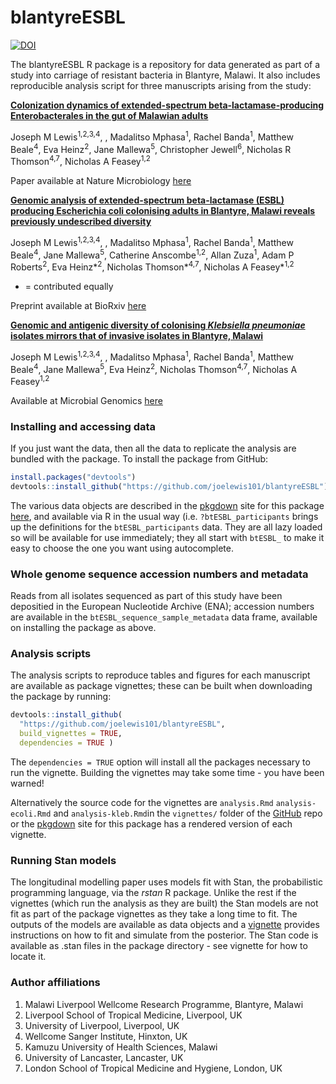 
<!-- README.md is generated from README.Rmd. Please edit that file -->

# blantyreESBL

[![DOI](https://zenodo.org/badge/325831306.svg)](https://zenodo.org/badge/latestdoi/325831306)

<!-- badges: start -->
<!-- badges: end -->

The blantyreESBL R package is a repository for data generated as part of
a study into carriage of resistant bacteria in Blantyre, Malawi. It also
includes reproducible analysis script for three manuscripts arising from
the study:

[**Colonization dynamics of extended-spectrum beta-lactamase-producing
Enterobacterales in the gut of Malawian
adults**](https://joelewis101.github.io/blantyreESBL/articles/analysis.html)

Joseph M Lewis<sup>1,2,3,4</sup>, , Madalitso Mphasa<sup>1</sup>, Rachel
Banda<sup>1</sup>, Matthew Beale<sup>4</sup>, Eva Heinz<sup>2</sup>,
Jane Mallewa<sup>5</sup>, Christopher Jewell<sup>6</sup>, Nicholas R
Thomson<sup>4,7</sup>, Nicholas A Feasey<sup>1,2</sup>

Paper available at Nature Microbiology
[here](https://doi.org/10.1038/s41564-022-01216-7)

[**Genomic analysis of extended-spectrum beta-lactamase (ESBL) producing
Escherichia coli colonising adults in Blantyre, Malawi reveals
previously undescribed
diversity**](https://joelewis101.github.io/blantyreESBL/articles/analysis-ecoli.html)

Joseph M Lewis<sup>1,2,3,4</sup>, , Madalitso Mphasa<sup>1</sup>, Rachel
Banda<sup>1</sup>, Matthew Beale<sup>4</sup>, Jane Mallewa<sup>5</sup>,
Catherine Anscombe<sup>1,2</sup>, Allan Zuza<sup>1</sup>, Adam P
Roberts<sup>2</sup>, Eva Heinz*<sup>2</sup>, Nicholas
Thomson*<sup>4,7</sup>, Nicholas A Feasey\*<sup>1,2</sup>

-   = contributed equally

Preprint available at BioRxiv
[here](https://doi.org/10.1101/2021.10.07.463523)

[**Genomic and antigenic diversity of colonising *Klebsiella pneumoniae*
isolates mirrors that of invasive isolates in Blantyre,
Malawi**](https://joelewis101.github.io/blantyreESBL/articles/analysis-kleb.html)

Joseph M Lewis<sup>1,2,3,4</sup>, , Madalitso Mphasa<sup>1</sup>, Rachel
Banda<sup>1</sup>, Matthew Beale<sup>4</sup>, Jane Mallewa<sup>5</sup>,
Eva Heinz<sup>2</sup>, Nicholas Thomson<sup>4,7</sup>, Nicholas A
Feasey<sup>1,2</sup>

Available at Microbial Genomics
[here](https://doi.org/10.1099/mgen.0.000778)

### Installing and accessing data

If you just want the data, then all the data to replicate the analysis
are bundled with the package. To install the package from GitHub:

``` r
install.packages("devtools")
devtools::install_github("https://github.com/joelewis101/blantyreESBL")
```

The various data objects are described in the
[pkgdown](https://joelewis101.github.io/blantyreESBL/) site for this
package
[here](https://joelewis101.github.io/blantyreESBL/reference/index.html),
and available via R in the usual way (i.e. `?btESBL_participants` brings
up the definitions for the `btESBL_participants` data. They are all lazy
loaded so will be available for use immediately; they all start with
`btESBL_` to make it easy to choose the one you want using autocomplete.

### Whole genome sequence accession numbers and metadata

Reads from all isolates sequenced as part of this study have been
depositied in the European Nucleotide Archive (ENA); accession numbers
are available in the `btESBL_sequence_sample_metadata` data frame,
available on installing the package as above.

### Analysis scripts

The analysis scripts to reproduce tables and figures for each manuscript
are available as package vignettes; these can be built when downloading
the package by running:

``` r
devtools::install_github(
  "https://github.com/joelewis101/blantyreESBL", 
  build_vignettes = TRUE, 
  dependencies = TRUE )
```

The `dependencies = TRUE` option will install all the packages necessary
to run the vignette. Building the vignettes may take some time - you
have been warned!

Alternatively the source code for the vignettes are `analysis.Rmd`
`analysis-ecoli.Rmd` and `analysis-kleb.Rmd`in the `vignettes/` folder
of the [GitHub](https://github.com/joelewis101/blantyreESBL) repo or the
[pkgdown](https://joelewis101.github.io/blantyreESBL/) site for this
package has a rendered version of each vignette.

### Running Stan models

The longitudinal modelling paper uses models fit with Stan, the
probabilistic programming language, via the *rstan* R package. Unlike
the rest if the vignettes (which run the analysis as they are built) the
Stan models are not fit as part of the package vignettes as they take a
long time to fit. The outputs of the models are available as data
objects and a
[vignette](https://joelewis101.github.io/blantyreESBL/articles/fitting-stan-models.html)
provides instructions on how to fit and simulate from the posterior. The
Stan code is available as .stan files in the package directory - see
vignette for how to locate it.

### Author affiliations

1.  Malawi Liverpool Wellcome Research Programme, Blantyre, Malawi
2.  Liverpool School of Tropical Medicine, Liverpool, UK
3.  University of Liverpool, Liverpool, UK
4.  Wellcome Sanger Institute, Hinxton, UK
5.  Kamuzu University of Health Sciences, Malawi
6.  University of Lancaster, Lancaster, UK
7.  London School of Tropical Medicine and Hygiene, London, UK
